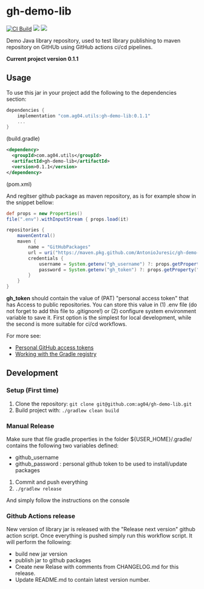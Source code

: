 # gh-demo-lib

[![CI Build](https://github.com/AntonioJuresic/gh-demo-lib/actions/workflows/ci.yml/badge.svg)](https://github.com/AntonioJuresic/gh-demo-lib/actions/workflows/ci.yml)
![](https://img.shields.io/badge/Java-ED8B00?style=for-the-badge&logo=java&logoColor=white&style=flat)
![](https://img.shields.io/badge/Spring-6DB33F?style=for-the-badge&logo=spring&logoColor=white&style=flat)


Demo Java library repository, used to test library publishing to maven repository on GitHUb using GitHub actions ci/cd pipelines.

**Current project version 0.1.1**
## Usage
To use this jar in your project add the following to the dependencies section:

```groovy
dependencies {
    implementation "com.ag04.utils:gh-demo-lib:0.1.1"
    ...
}
```
(build.gradle)

```xml
<dependency>
  <groupId>com.ag04.utils</groupId>
  <artifactId>gh-demo-lib</artifactId>
  <version>0.1.1</version>
</dependency>
```
(pom.xml)

And regitser github package as maven repository, as is for example show in the snippet bellow:

```groovy
def props = new Properties()
file(".env").withInputStream { props.load(it) 

repositories {
    mavenCentral()
    maven {
        name = "GitHubPackages"
        url = uri("https://maven.pkg.github.com/AntonioJuresic/gh-demo-lib")
        credentials {
            username = System.getenv("gh_username") ?: props.getProperty("gh_username")
            password = System.getenv("gh_token") ?: props.getProperty("gh_token")
        }
    }
}
```

**gh_token** should contain the value of (PAT) "personal access token" that has Access to public repositories.
You can store this value in (1) .env file (do not forget to add this file to .gitignore!) or (2) configure system environment variable to save it.
First option is the simplest for local development, while the second is more suitable for ci/cd workflows.

For more see:
* [Personal GitHub access tokens](https://docs.github.com/en/authentication/keeping-your-account-and-data-secure/creating-a-personal-access-token)
* [Working with the Gradle registry](https://docs.github.com/en/packages/working-with-a-github-packages-registry/working-with-the-gradle-registry)


## Development
### Setup (First time)
1. Clone the repository: `git clone git@github.com:ag04/gh-demo-lib.git`
4. Build project with: ` ./gradlew clean build `

### Manual Release
Make sure that file gradle.properties in the folder ${USER_HOME}/.gradle/ contains the following two variables defined:

* github_username
* github_password : personal github token to be used to install/update packages

1) Commit and push everything
2) `./gradlew release`

And simply follow the instructions on the console

### Github Actions release

New version of library jar  is released with the "Release next version" github action script.
Once everything is pushed simply run this workflow script.
It will perform the following:
- build new jar version
- publish jar to github packages
- Create new Relase with comments from CHANGELOG.md for this release.
- Update README.md to contain latest version number.



